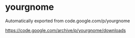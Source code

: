 # yourgnome
Automatically exported from code.google.com/p/yourgnome

https://code.google.com/archive/p/yourgnome/downloads
